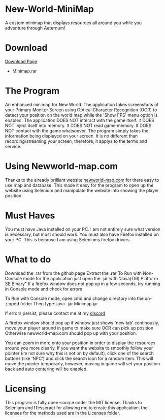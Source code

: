 # New-World-MiniMap
A custom minimap that displays resources all around you while you adventure through Aeternum!

# Download
[Download Page](https://github.com/llabinator/New-World-MiniMap/releases/tag/Minimap)
- Minimap.rar

# The Program
An enhanced minimap for New World. The application takes screenshots of your Primary Monitor Screen using Optical Character Recognition (OCR) to detect your position on the world map while the 'Show FPS' menu option is enabled. The application DOES NOT interact with the game itself. It DOES NOT inject itself into memory. It DOES NOT read game memory. It DOES NOT contact with the game whatsoever. The program simply takes the information being displayed on your screen. It is no different than recording/streaming your screen, therefore, it applys to the terms and service.

# Using Newworld-map.com
Thanks to the already brilliant website [newworld-map.com](https://newworld-map.com) for there easy to use map and database. This made it easy for the program to open up the website using Selenium and manipulate the website into showing the player position.

# Must Haves
You must have Java installed on your PC. I am not entirely sure what version is necessary, but most should work.
You must also have Firefox installed on your PC. This is because I am using Seleniums firefox drivers.

# What to do
Download the .rar from the github page
Extract the .rar
To Run with Non-Console mode for the application just open the .jar with "Java(TM) Platform SE Binary"
  If a firefox window does not pop up in a few seconds, try running in Console mode and check for errors

To Run with Console mode, open cmd and change directory into the un-zipped folder
  Then type: java -jar Minimap.jar

If errors persist, please contact me at my [discord](https://discord.gg/HxsTVM3wB2)

A firefox window should pop up
  if window just shows 'new tab' continously, move your player around in game to make sure OCR can pick up position
Otherwise newworld-map.com should pop up with your position.

You can zoom in more onto your position in order to display the resources around you more clearly.
If you want the website to smoothly follow your pointer (im not sure why this is not on by default), click one of the search buttons (like 'NPC') and click the search icon for a random item. This will move the pointer temporarly, however, moving in game will set your position back and auto centering will be enabled.

# Licensing
This program is fully open-source under the MIT license. Thanks to Selenium and ITesseract for allowing me to create this application, the licenses for the methods used are in the Licenses folder. 

